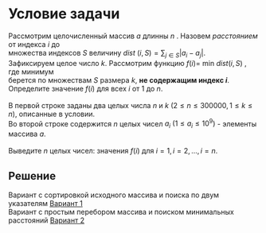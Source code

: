 # Условие задачи
Рассмотрим целочисленный массив $a$ длинны $n$ . Назовем *расстоянием* от индекса $i$ до <br>
множества индексов $S$ величину $dist$ $(i, S) =  \sum_{j \in S} |a_i - a_j |$. <br>
Зафиксируем целое число $k$. Рассмотрим функцию $f(i)=$ min $dist (i, S)$ , где минимум <br>
берется по множествам $S$ размера $k$, **не содержащим индекс $i$**. <br>
Определите значение $f(i)$ для всех $i$ от $1$ до $n$. <br><br>
В первой строке заданы два целых числа $n$ и $k$ $(2 \leq n \leq 300000, 1 \leq k \leq n)$, описанные в условии. <br>
Во второй строке содержится $n$ целых чисел $a_i$ $(1 \leq a_i \leq 10^9)$ - элементы массива $a$. 
<br>
<br>
Выведите $n$ целых чисел: значения $f(i)$ для $i=1, i=2, ... , i=n$.
<br>

## Решение
Вариант с сортировкой исходного массива и поиска по двум указателям 
[Вариант 1](Distance.java)
<br>
Вариант с простым перебором массива и поиском минимальных расстояний
[Вариант 2](Distance_ver02.java)

